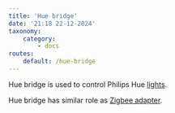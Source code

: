 ```yaml
---
title: 'Hue bridge'
date: '21:18 22-12-2024'
taxonomy:
    category:
        - docs
routes:
    default: /hue-bridge
---
```


Hue bridge is used to control Philips Hue [lights](/lights).

Hue bridge has similar role as [Zigbee adapter](/zigbee-adapter).